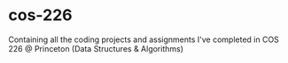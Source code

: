 # cos-226
 Containing all the coding projects and assignments I've completed in COS 226 @ Princeton (Data Structures & Algorithms)
